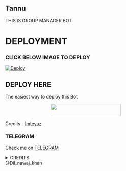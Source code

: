 ## Tannu
THIS IS GROUP MANAGER BOT.
# DEPLOYMENT
### CLICK BELOW IMAGE TO DEPLOY
[![Deploy](https://telegra.ph/file/8c22c038065667062da73.jpg)](https://heroku.com/deploy?template=https://github.com/prince301102/tiana-2.0.git)

## DEPLOY HERE 

The easiest way to deploy this Bot

<p align="center"><a href="https://heroku.com/deploy?template=https://github.com/prince301102/Tiana-2.0"> <img src="https://img.shields.io/badge/Deploy%20To%20Heroku-black?style=for-the-badge&logo=heroku" width="220" height="38.45"/></a></p>

Credits - [Imteyaz](https://t.me/Imteyaz_king)

### TELEGRAM
Check me on [TELEGRAM](https://t.me/Tannu_Imteyaz_Bot)

<details>
<summary> CREDITS </summary>
@Imteyaz_king
</details>
@Dil_nawaj_khan
